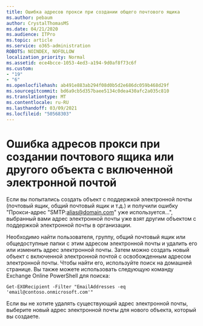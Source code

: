 ```yaml
---
title: Ошибка адресов прокси при создании общего почтового ящика
ms.author: pebaum
author: CrystalThomasMS
ms.date: 04/21/2020
ms.audience: ITPro
ms.topic: article
ms.service: o365-administration
ROBOTS: NOINDEX, NOFOLLOW
localization_priority: Normal
ms.assetid: ece4bcce-1053-4ed3-a194-9d0af8f73c6f
ms.custom:
- "19"
- "6"
ms.openlocfilehash: ab491e883ab294f08d0b5d2e686dc059b468d29f
ms.sourcegitcommit: bd6a9cb5d357baee5134c0dea430afc2a035c810
ms.translationtype: MT
ms.contentlocale: ru-RU
ms.lasthandoff: 03/09/2021
ms.locfileid: "50568303"
---
```

# <a name="proxy-address-error-while-creating-a-mailbox-or-other-email-enabled-object"></a>Ошибка адресов прокси при создании почтового ящика или другого объекта с включенной электронной почтой

Если вы попытались создать объект с поддержкой электронной почты (почтовый ящик, общий почтовый ящик и т.д.) и получили ошибку "Прокси-адрес "SMTP:alias@domain.com" уже используется...", выбранный вами адрес электронной почты уже взят другим объектом с поддержкой электронной почты в организации.
  
Необходимо найти пользователя, группу, общий почтовый ящик или общедоступные папки с этим адресом электронной почты и удалить его или изменить адрес электронной почты. Затем можно создать новый объект с включенной электронной почтой с освобожденным адресом электронной почты. Чтобы найти его, используйте поиск на домашней странице. Вы также можете использовать следующую команду Exchange Online PowerShell для поиска:

`
    Get-EXORecipient -Filter "EmailAddresses -eq 'email@contoso.onmicrosoft.com'"
`
  
Если вы не хотите удалять существующий адрес электронной почты, выберите новый адрес электронной почты для нового объекта, который вы создаете.
  